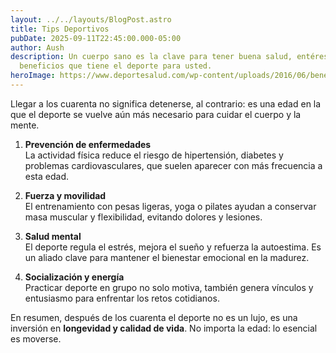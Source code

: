 ```yaml
---
layout: ../../layouts/BlogPost.astro
title: Tips Deportivos
pubDate: 2025-09-11T22:45:00.000-05:00
author: Aush
description: Un cuerpo sano es la clave para tener buena salud, entérese de los
  beneficios que tiene el deporte para usted.
heroImage: https://www.deportesalud.com/wp-content/uploads/2016/06/beneficios-del-deporte-3.png
---
```

Llegar a los cuarenta no significa detenerse, al contrario: es una edad en la que el deporte se vuelve aún más necesario para cuidar el cuerpo y la mente.  

1. **Prevención de enfermedades**  
   La actividad física reduce el riesgo de hipertensión, diabetes y problemas cardiovasculares, que suelen aparecer con más frecuencia a esta edad.  

2. **Fuerza y movilidad**  
   El entrenamiento con pesas ligeras, yoga o pilates ayudan a conservar masa muscular y flexibilidad, evitando dolores y lesiones.  

3. **Salud mental**  
   El deporte regula el estrés, mejora el sueño y refuerza la autoestima. Es un aliado clave para mantener el bienestar emocional en la madurez.  

4. **Socialización y energía**  
   Practicar deporte en grupo no solo motiva, también genera vínculos y entusiasmo para enfrentar los retos cotidianos.  

En resumen, después de los cuarenta el deporte no es un lujo, es una inversión en **longevidad y calidad de vida**. No importa la edad: lo esencial es moverse.  
